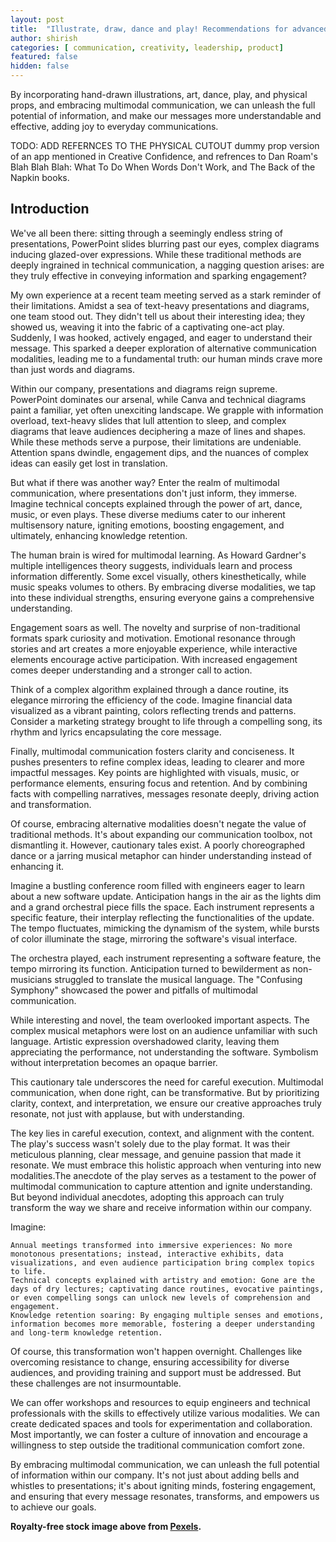 ```yaml
---
layout: post
title:  "Illustrate, draw, dance and play! Recommendations for advanced technical communication techniques"
author: shirish
categories: [ communication, creativity, leadership, product]
featured: false
hidden: false
---
```

By incorporating hand-drawn illustrations, art, dance, play, and physical props, and embracing multimodal communication, we can unleash the full potential of information, and make our messages more understandable and effective, adding joy to everyday communications.

TODO: ADD REFERNCES TO THE PHYSICAL CUTOUT  dummy prop version of an app mentioned in Creative Confidence, and refrences to Dan Roam's Blah Blah Blah: What To Do When Words Don't Work, and The Back of the Napkin books.

## Introduction
We've all been there: sitting through a seemingly endless string of presentations, PowerPoint slides blurring past our eyes, complex diagrams inducing glazed-over expressions. While these traditional methods are deeply ingrained in technical communication, a nagging question arises: are they truly effective in conveying information and sparking engagement?

My own experience at a recent team meeting served as a stark reminder of their limitations. Amidst a sea of text-heavy presentations and diagrams, one team stood out. They didn't tell us about their interesting idea; they showed us, weaving it into the fabric of a captivating one-act play. Suddenly, I was hooked, actively engaged, and eager to understand their message. This sparked a deeper exploration of alternative communication modalities, leading me to a fundamental truth: our human minds crave more than just words and diagrams.

Within our company, presentations and diagrams reign supreme. PowerPoint dominates our arsenal, while Canva and technical diagrams paint a familiar, yet often unexciting landscape. We grapple with information overload, text-heavy slides that lull attention to sleep, and complex diagrams that leave audiences deciphering a maze of lines and shapes. While these methods serve a purpose, their limitations are undeniable. Attention spans dwindle, engagement dips, and the nuances of complex ideas can easily get lost in translation.

But what if there was another way? Enter the realm of multimodal communication, where presentations don't just inform, they immerse. Imagine technical concepts explained through the power of art, dance, music, or even plays. These diverse mediums cater to our inherent multisensory nature, igniting emotions, boosting engagement, and ultimately, enhancing knowledge retention.

The human brain is wired for multimodal learning. As Howard Gardner's multiple intelligences theory suggests, individuals learn and process information differently. Some excel visually, others kinesthetically, while music speaks volumes to others. By embracing diverse modalities, we tap into these individual strengths, ensuring everyone gains a comprehensive understanding.

Engagement soars as well. The novelty and surprise of non-traditional formats spark curiosity and motivation. Emotional resonance through stories and art creates a more enjoyable experience, while interactive elements encourage active participation. With increased engagement comes deeper understanding and a stronger call to action.

Think of a complex algorithm explained through a dance routine, its elegance mirroring the efficiency of the code. Imagine financial data visualized as a vibrant painting, colors reflecting trends and patterns. Consider a marketing strategy brought to life through a compelling song, its rhythm and lyrics encapsulating the core message.

Finally, multimodal communication fosters clarity and conciseness. It pushes presenters to refine complex ideas, leading to clearer and more impactful messages. Key points are highlighted with visuals, music, or performance elements, ensuring focus and retention. And by combining facts with compelling narratives, messages resonate deeply, driving action and transformation.

Of course, embracing alternative modalities doesn't negate the value of traditional methods. It's about expanding our communication toolbox, not dismantling it. However, cautionary tales exist. A poorly choreographed dance or a jarring musical metaphor can hinder understanding instead of enhancing it.

Imagine a bustling conference room filled with engineers eager to learn about a new software update. Anticipation hangs in the air as the lights dim and a grand orchestral piece fills the space. Each instrument represents a specific feature, their interplay reflecting the functionalities of the update. The tempo fluctuates, mimicking the dynamism of the system, while bursts of color illuminate the stage, mirroring the software's visual interface.

The orchestra played, each instrument representing a software feature, the tempo mirroring its function. Anticipation turned to bewilderment as non-musicians struggled to translate the musical language. The "Confusing Symphony" showcased the power and pitfalls of multimodal communication.

While interesting and novel, the team overlooked important aspects. The complex musical metaphors were lost on an audience unfamiliar with such language. Artistic expression overshadowed clarity, leaving them appreciating the performance, not understanding the software. Symbolism without interpretation becomes an opaque barrier.

This cautionary tale underscores the need for careful execution. Multimodal communication, when done right, can be transformative. But by prioritizing clarity, context, and interpretation, we ensure our creative approaches truly resonate, not just with applause, but with understanding.

The key lies in careful execution, context, and alignment with the content. The play's success wasn't solely due to the play format. It was their meticulous planning, clear message, and genuine passion that made it resonate. We must embrace this holistic approach when venturing into new modalities.The anecdote of the play serves as a testament to the power of multimodal communication to capture attention and ignite understanding. But beyond individual anecdotes, adopting this approach can truly transform the way we share and receive information within our company.

Imagine:

    Annual meetings transformed into immersive experiences: No more monotonous presentations; instead, interactive exhibits, data visualizations, and even audience participation bring complex topics to life.
    Technical concepts explained with artistry and emotion: Gone are the days of dry lectures; captivating dance routines, evocative paintings, or even compelling songs can unlock new levels of comprehension and engagement.
    Knowledge retention soaring: By engaging multiple senses and emotions, information becomes more memorable, fostering a deeper understanding and long-term knowledge retention.

Of course, this transformation won't happen overnight. Challenges like overcoming resistance to change, ensuring accessibility for diverse audiences, and providing training and support must be addressed. But these challenges are not insurmountable.

We can offer workshops and resources to equip engineers and technical professionals with the skills to effectively utilize various modalities. We can create dedicated spaces and tools for experimentation and collaboration. Most importantly, we can foster a culture of innovation and encourage a willingness to step outside the traditional communication comfort zone.

By embracing multimodal communication, we can unleash the full potential of information within our company. It's not just about adding bells and whistles to presentations; it's about igniting minds, fostering engagement, and ensuring that every message resonates, transforms, and empowers us to achieve our goals.


__Royalty-free stock image above from [Pexels](https://www.pexels.com/).__